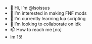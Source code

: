 - 👋 Hi, I’m @lsoissus
- 👀 I’m interested in making FNF mods
- 🌱 I’m currently learning lua scripting
- 💞️ I’m looking to collaborate on idk
- 📫 How to reach me [no]
- Im 15!

<!---
lsoissus/lsoissus is a ✨ special ✨ repository because its `README.md` (this file) appears on your GitHub profile.
You can click the Preview link to take a look at your changes.
--->
